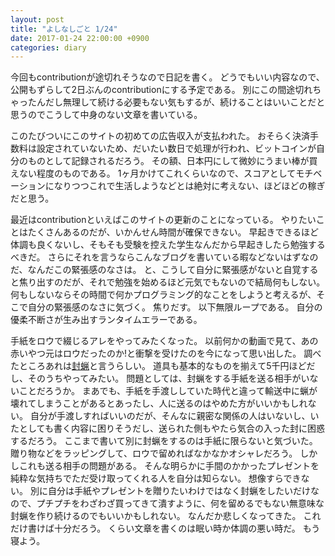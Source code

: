 ```yaml
---
layout: post
title: "よしなしごと 1/24"
date: 2017-01-24 22:00:00 +0900
categories: diary
---
```


今回もcontributionが途切れそうなので日記を書く。
どうでもいい内容なので、公開もずらして2日ぶんのcontributionにする予定である。
別にこの間途切れちゃったんだし無理して続ける必要もない気もするが、続けることはいいことだと思うのでこうして中身のない文章を書いている。

このたびついにこのサイトの初めての広告収入が支払われた。
おそらく決済手数料は設定されていないため、だいたい数日で処理が行われ、ビットコインが自分のものとして記録されるだろう。
その額、日本円にして微妙にうまい棒が買えない程度のものである。
1ヶ月かけてこれくらいなので、スコアとしてモチベーションになりつつこれで生活しようなどとは絶対に考えない、ほどほどの稼ぎだと思う。

最近はcontributionといえばこのサイトの更新のことになっている。
やりたいことはたくさんあるのだが、いかんせん時間が確保できない。
早起きできるほど体調も良くないし、そもそも受験を控えた学生なんだから早起きしたら勉強するべきだ。
さらにそれを言うならこんなブログを書いている暇などないはずなのだ、なんだこの緊張感のなさは。
と、こうして自分に緊張感がないと自覚すると焦り出すのだが、それで勉強を始めるほど元気でもないので結局何もしない。
何もしないならその時間で何かプログラミング的なことをしようと考えるが、そこで自分の緊張感のなさに気づく。
焦りだす。
以下無限ループである。
自分の優柔不断さが生み出すランタイムエラーである。

手紙をロウで綴じるアレをやってみたくなった。
以前何かの動画で見て、あの赤いやつ元はロウだったのか!と衝撃を受けたのを今になって思い出した。
調べたところあれは[封蝋](https://ja.m.wikipedia.org/wiki/%E5%B0%81%E8%9D%8B)と言うらしい。
道具も基本的なものを揃えて5千円ほどだし、そのうちやってみたい。
問題としては、封蝋をする手紙を送る相手がいないことだろうか。
まあでも、手紙を手渡ししていた時代と違って輸送中に蝋が壊れてしまうことがあるとあったし、人に送るのはやめた方がいいかもしれない。
自分が手渡しすればいいのだが、そんなに親密な関係の人はいないし、いたとしても書く内容に困りそうだし、送られた側もやたら気合の入った封に困惑するだろう。
ここまで書いて別に封蝋をするのは手紙に限らないと気づいた。
贈り物などをラッピングして、ロウで留めればなかなかオシャレだろう。
しかしこれも送る相手の問題がある。
そんな明らかに手間のかかったプレゼントを純粋な気持ちでただ受け取ってくれる人を自分は知らない。
想像すらできない。
別に自分は手紙やプレゼントを贈りたいわけではなく封蝋をしたいだけなので、プチプチをわざわざ買ってきて潰すように、何を留めるでもない無意味な封蝋を作り続けるのでもいいかもしれない。
なんだか悲しくなってきた。
これだけ書けば十分だろう。
くらい文章を書くのは眠い時か体調の悪い時だ。
もう寝よう。